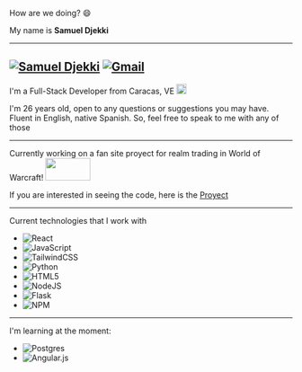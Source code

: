 How are we doing? 😄


My name is **Samuel Djekki**

---
[![Samuel Djekki](https://img.shields.io/badge/linkedin-%230077B5.svg?style=for-the-badge&logo=linkedin&logoColor=white)](https://www.linkedin.com/in/samuel-djekki-604305227/)	[![Gmail](https://img.shields.io/badge/Gmail-D14836?style=for-the-badge&logo=gmail&logoColor=white)](mailto:samueldjekki@gmail.com) 
---

I'm a Full-Stack Developer from Caracas, VE <img src=https://user-images.githubusercontent.com/101596566/183688514-aa4b7e85-19cb-4636-a704-4759b85a3425.png width="18" height="18">

I'm 26 years old, open to any questions or suggestions you may have.
Fluent in English, native Spanish. So, feel free to speak to me with any of those

---
Currently working on a fan site proyect for realm trading in World of Warcraft! <img src= https://user-images.githubusercontent.com/101596566/183689679-be9738ef-bdf0-476b-b04b-e91738e0cd29.png width= "80" height= "40"> 

If you are interested in seeing the code, here is the [Proyect](https://github.com/samu1243/final-project)

---

Current technologies that I work with

- ![React](https://img.shields.io/badge/react-%2320232a.svg?style=for-the-badge&logo=react&logoColor=%2361DAFB)
-	![JavaScript](https://img.shields.io/badge/javascript-%23323330.svg?style=for-the-badge&logo=javascript&logoColor=%23F7DF1E)
-	![TailwindCSS](https://img.shields.io/badge/tailwindcss-%2338B2AC.svg?style=for-the-badge&logo=tailwind-css&logoColor=white)
- ![Python](https://img.shields.io/badge/python-3670A0?style=for-the-badge&logo=python&logoColor=ffdd54)
- ![HTML5](https://img.shields.io/badge/html5-%23E34F26.svg?style=for-the-badge&logo=html5&logoColor=white)
- ![NodeJS](https://img.shields.io/badge/node.js-6DA55F?style=for-the-badge&logo=node.js&logoColor=white)
- ![Flask](https://img.shields.io/badge/flask-%23000.svg?style=for-the-badge&logo=flask&logoColor=white)
-	![NPM](https://img.shields.io/badge/NPM-%23000000.svg?style=for-the-badge&logo=npm&logoColor=white)
---

I'm learning at the moment:
- ![Postgres](https://img.shields.io/badge/postgres-%23316192.svg?style=for-the-badge&logo=postgresql&logoColor=white)
- ![Angular.js](https://img.shields.io/badge/angular.js-%23E23237.svg?style=for-the-badge&logo=angularjs&logoColor=white)
